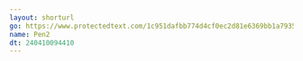 ```yaml
---
layout: shorturl
go: https://www.protectedtext.com/1c951dafbb774d4cf0ec2d81e6369bb1a79354bf0d0a75424157bcb887082
name: Pen2
dt: 240410094410
---
```

